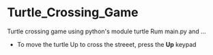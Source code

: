 # Turtle_Crossing_Game
Turtle crossing game using python's module turtle
Rum main.py and ...
- To move the turtle Up to cross the streeet, press the **Up** keypad
